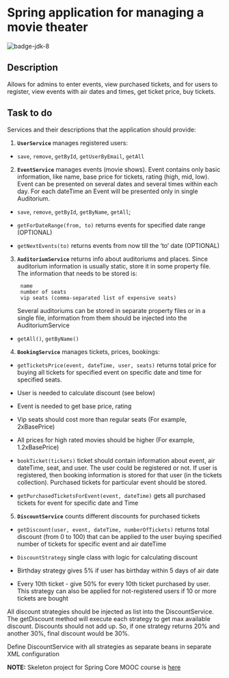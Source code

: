 # Spring application for managing a movie theater
![badge-jdk-8]

## Description
Allows for admins to enter events, view purchased tickets, and for users to register, view events with air dates and times, get ticket price, buy tickets.

## Task to do
Services and their descriptions that the application should provide:

1. **`UserService`** manages registered users:
  * `save`, `remove`, `getById`, `getUserByEmail`, `getAll`
  
2. **`EventService`** manages events (movie shows). Event contains only basic information, like name, base price for tickets, rating (high, mid, low). Event can be presented on several dates and several times within each day. For each dateTime an Event will be presented only in single Auditorium.
  
  * `save`, `remove`, `getById`, `getByName`, `getAll`;
   
  * `getForDateRange(from, to)` returns events for specified date range (OPTIONAL)
  
  * `getNextEvents(to)` returns events from now till the ‘to’ date (OPTIONAL)

3. **`AuditoriumService`** returns info about auditoriums and places. Since auditorium information is usually static, store it in some property file. The information that needs to be stored is:
   ```
    name
    number of seats
    vip seats (comma-separated list of expensive seats)
   ```   
   Several auditoriums can be stored in separate property files or in a single file, information from them should be injected into the AuditoriumService

  * `getAll()`, `getByName()`
4. **`BookingService`** manages tickets, prices, bookings:

  * `getTicketsPrice(event, dateTime, user, seats)` returns total price for buying all tickets for specified event on specific date and time for specified seats.
  * User is needed to calculate discount (see below)
  * Event is needed to get base price, rating
  * Vip seats should cost more than regular seats (For example, 2xBasePrice)
  * All prices for high rated movies should be higher (For example, 1.2xBasePrice)
  
  * `bookTicket(tickets)` ticket should contain information about event, air dateTime, seat, and user. The user could be registered or not. If user is registered, then booking information is stored for that user (in the tickets collection). Purchased tickets for particular event should be stored.
   
  * `getPurchasedTicketsForEvent(event, dateTime)` gets all purchased tickets for event for specific date and Time
5. **`DiscountService`** counts different discounts for purchased tickets

  * `getDiscount(user, event, dateTime, numberOfTickets)` returns total discount (from 0 to 100) that can be applied to the user buying specified number of tickets for specific event and air dateTime
   
  * `DiscountStrategy` single class with logic for calculating discount
   
  * Birthday strategy gives 5% if user has birthday within 5 days of air date
   
  * Every 10th ticket - give 50% for every 10th ticket purchased by user. This strategy can also be applied for not-registered users if 10 or more tickets are bought
   
   All discount strategies should be injected as list into the DiscountService. The getDiscount method will execute each strategy to get max available discount. Discounts should not add up. So, if one strategy returns 20% and another 30%, final discount would be 30%.
   
   Define DiscountService with all strategies as separate beans in separate XML configuration
   
**NOTE:** Skeleton project for Spring Core MOOC course is [here]

[here]: https://git.epam.com/yuriy_tkach/spring-core-hometask-skeleton/wikis/home
[badge-jdk-8]: https://img.shields.io/badge/jdk-8-yellow.svg "JDK-8"